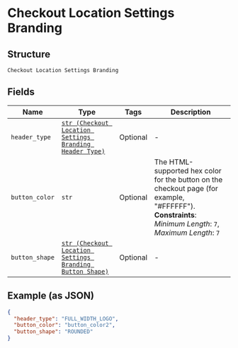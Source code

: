 
# Checkout Location Settings Branding

## Structure

`Checkout Location Settings Branding`

## Fields

| Name | Type | Tags | Description |
|  --- | --- | --- | --- |
| `header_type` | [`str (Checkout Location Settings Branding Header Type)`](../../doc/models/checkout-location-settings-branding-header-type.md) | Optional | - |
| `button_color` | `str` | Optional | The HTML-supported hex color for the button on the checkout page (for example, "#FFFFFF").<br>**Constraints**: *Minimum Length*: `7`, *Maximum Length*: `7` |
| `button_shape` | [`str (Checkout Location Settings Branding Button Shape)`](../../doc/models/checkout-location-settings-branding-button-shape.md) | Optional | - |

## Example (as JSON)

```json
{
  "header_type": "FULL_WIDTH_LOGO",
  "button_color": "button_color2",
  "button_shape": "ROUNDED"
}
```


